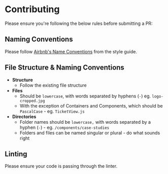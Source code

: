 # Contributing

Please ensure you're following the below rules before submitting a PR:

## Naming Conventions

Please follow [Airbnb's Name Conventions](https://github.com/airbnb/javascript#naming-conventions) from the style guide.

## File Structure & Naming Conventions

- __Structure__
  - Follow the existing file structure
- __Files__
  - Should be `lowercase`, with words separated by hyphens (`-`) eg. `logo-cropped.jpg`
  - With the exception of Containers and Components, which should be `PascalCase` - eg. `TicketView.js`
- __Directories__
  - Folder names should be `lowercase,` with words separated by a hyphen (`-`) - eg. `/components/case-studies`
  - Folders and files can be named singular or plural - do what sounds right

## Linting

Please ensure your code is passing through the linter.
